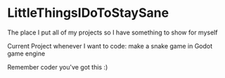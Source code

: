 # LittleThingsIDoToStaySane
The place I put all of my projects so I have something to show for myself

Current Project whenever I want to code: make a snake game in Godot game engine

Remember coder you've got this :)
